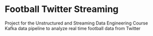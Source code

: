 # Football Twitter Streaming

Project for the Unstructured and Streaming Data Engineering Course<br/>
Kafka data pipeline to analyze real time football data from Twitter